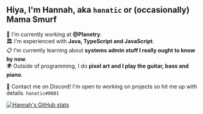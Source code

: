 ## Hiya, I'm Hannah, aka `hanatic` or (occasionally) Mama Smurf

📜 I'm currently working at **@Planetry**.<br>
🏛️ I'm experienced with **Java, TypeScript and JavaScript**.<br>
📋 I'm currently learning about **systems admin stuff I really ought to know by now**.<br>
🌍 Outside of programming, I do **pixel art and I play the guitar, bass and piano**.<br>

🤖 Contact me on Discord! I'm open to working on projects so hit me up with details. `hanatic#0001`

[![Hannah's GitHub stats](https://github-readme-stats.vercel.app/api?username=hanatic)](https://github.com/anuraghazra/github-readme-stats)
